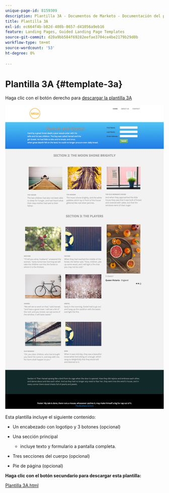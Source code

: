 ```yaml
---
unique-page-id: 8159309
description: Plantilla 3A - Documentos de Marketo - Documentación del producto
title: Plantilla 3A
exl-id: ec664f4b-b82d-408b-8657-d41056a9eb16
feature: Landing Pages, Guided Landing Page Templates
source-git-commit: d20a9bb584f69282eefae3704ce4be2179b29d0b
workflow-type: tm+mt
source-wordcount: '53'
ht-degree: 0%

---
```


# Plantilla 3A {#template-3a}

Haga clic con el botón derecho para [descargar la plantilla 3A](https://experienceleague.adobe.com/landing/marketo/lp-templates/template-3a.html?lang=es)

![](assets/image2015-6-12-9-3a2-3a8.png)

Esta plantilla incluye el siguiente contenido:

* Un encabezado con logotipo y 3 botones (opcional)
* Una sección principal

   * incluye texto y formulario a pantalla completa.

* Tres secciones del cuerpo (opcional)
* Pie de página (opcional)

**Haga clic con el botón secundario para descargar esta plantilla:**

[Plantilla 3A.html](https://experienceleague.adobe.com/landing/marketo/lp-templates/template-3a.html?lang=es)
